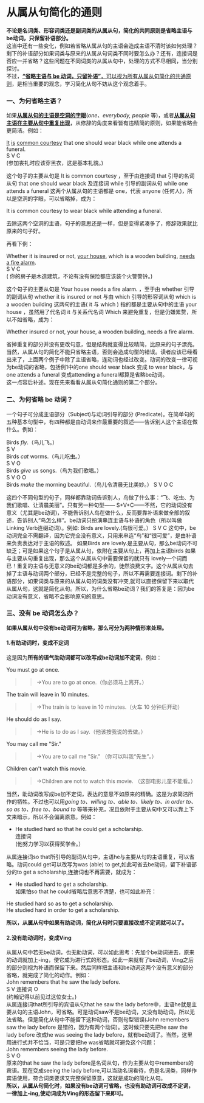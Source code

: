 # 从属从句简化的通则

<b>不论是名词类、形容词类还是副词类的从属从句，简化的共同原则是**省略主语与be动词，只保留补语部分**。</b>  
这当中还有一些变化，例如若省略从属从句的主语会造成主语不清时该如何处理？剩下的补语部分如果词类与原来的从属从句词类不同时要怎么办？还有，连接词是否应一并省略？这些问题在不同词类的从属从句中，处理的方式不尽相同，当分别探讨。  
不过，<u>**“省略主语与 be 动词，只留补语”**，可以视为所有从属从句简化的共通原则</u>，是相当重要的观念，学习简化从句不妨从这个观念着手。

### 一、为何省略主语？


如果<u>**从属从句的主语是空洞的字眼**</u>(<em>one、everybody, people </em>等)，或者<u>**从属从句主语在主要从句中重复出现**</u>，从修辞的角度来看皆有违精简的原则，如果能省略会更简洁。例如：  
>  
<u>It</u> <u>is</u> <u>common courtesy</u> that one should wear black while one attends a funeral.  
S V C  
(参加丧礼时应该穿黑衣，这是基本礼貌。)  

这个句子的主要从句是 It is common courtesy ，至于由连接词 that 引导的名词从句 that one should wear black 及连接词 while 引导的副词从句 while one attends a funeral 这两个从属从句的主语都是 one，代表 anyone (任何人)，所以是空洞的字眼，可以省略掉，成为：  
>  
It is common courtesy to wear black while attending a funeral.  

去除这两个空洞的主语，句子的意思还是一样，但是变得紧凑多了，修辞效果就比原来的句子好。  

再看下例：  
>  
Whether it is insured or not, <u>your house</u>, which is a wooden building, <u>needs</u> <u>a fire alarm</u>.  
S V C  
( 你的房子是木造建筑，不论有没有保险都应该装个火警警钤。)  

这个句子的主要从句是 Your house needs a fire alarm. ，至于由 whether 引导的副词从句 whether it is insured or not 与由 which 引导的形容词从句 which is a wooden building  这两句的主语( it 与 which ) 指的都是主要从句中的主语 your house ，虽然用了代名词 it  与关系代名词 Which 来避免重复，但是仍嫌累赘，所以不如省略，成为：  
>  
Whether insured or not, your house, a wooden building, needs a fire alarm.  

省掉重复的部分并没有更改句意，但是结构就变得比较精简，比原来的句子漂亮。
当然，从属从句的简化不能只省略主语，否则会造成句型的错误。读者应该已经看出来了，上面两个例子中除了主语省略，连动词也经过改变。动词的改变一律可视为be动词的省略，包括例1中的one should wear black 变成 to wear black，与 one attends a funeral 变成attending a funeral都算是省略be动词。  
这一点容后补述。现在先来看看从属从句简化通则的第二个部分。

### 二、为何省略 be 动词？


一个句子可分成主语部分（Subject)与动词引导的部分 (Predicate)。在简单句的五种基本句型中，有四种都是由动词来作最重要的叙述——告诉别人这个主语在做什么。例如：  
>  
Birds <em>fly</em>.（鸟儿飞。）  
S V  
Birds <em>cat</em> worms.（鸟儿吃虫。）  
S V O  
Birds <em>give</em> us songs.（鸟为我们歌唱。）  
S V O O  
Birds <em>make</em> the morning beautiful.（鸟儿令清晨无比美妙。） 
S V O C  

这四个不同句型的句子，同样都靠动词告诉别人，鸟做了什么事：“飞、吃虫、为我们歌唱、让清晨美丽”。只有另一种句型—— S+V+C——不然，它的动词没有意义（尤其是be动词)，不能告诉别人鸟在做什么，反而要靠补语来做全部的叙述，告诉别人“鸟怎么样”。be动词只扮演串连主语与补语的角色（所以叫做Linking Verb连缀动词）。例如:
Birds are lovely.(鸟很可爱。）
S V C
这句中，be动词完全不需翻译，因为它完全没有意义，只用来串连“鸟”和“很可爱”，是由补语来负责表达对于主语的叙述。
如果Birds are lovely.是主要从句，那么be动词不可缺乏；可是如果这个句子是从属从句，依附在主要从句上，再加上主语birds 如果与主要从句重复出现，那么这个从属从句中需要保留的就只有 lovely—个词而已！重复的主语与无意义的be动词都是多余的，徒然浪费文字。这个从属从句去掉了主语与动词两个部分，已经不是完整的句子，所以不再需要连接词。剩下的补语部分，如果词类与原来的从属从句的词类没有冲突,就可以直接保留下来以取代从属从句，这就是简化从句。所以，为什么省略be动词？我们的答复是：因为be动词没有意义，省略不会影响原句的意思。

### 三、没有 be 动词怎么办？


<b>如果从属从句中没有be动词可为省略，那么可分为两种情形来处理。</b>  

#### 1.有助动词时，变成不定词

  
这是因为**所有的语气助动词都可以改写成be动词加不定词**，例如：  
>  
You must go at once.  
>>→You are to go at once.（你必须马上离开。）  

>  
The train will leave in 10 minutes.  
>>→The train is to leave in 10 minutes.（火车 10 分钟后开动） 
>  
He should do as I say.  
>>→He is to do as I say.（他该按我说的去做。） 
>  
You may call me "Sir."  
>>→You are to call me "Sir." （你可以叫我“先生”。）  
>  
Children can't watch this movie.  
>>→Children are not to watch this movie. （这部电影儿童不能看。）  

当然，助动词改写成be加不定词，表达的意思不如原来的精确。这是为求简洁所作的牺牲。不过也可以用<em>going to、willing to、able to、likely to、in order to、so as to、free to、bound to</em> 等等来补充，况且依附于主要从句中又可以靠上下文来暗示，所以不会偏离原意。例如：  
- He studied hard so that he could get a scholarship.  
连接词  
(他努力学习以获得奖学金。）  

从属连接词so that所引导的副词从句中，主语he与主要从句的主语重复，可以省略。动词could get可以改写为was (able) to get,如此可省去be动词，留下补语部分的to get a scholarship,连接词也不再需要，就成为：  
- He studied hard to get a scholarship.  
如果怕so that he could省略后意思不清楚，也可如此补充：  
>  
He studied hard so as to get a scholarship.  
He studied hard in order to get a scholarship.  

<b>所以，**从属从句**中如果**有助动词**，简化从句时只要**直接改成不定词**就可以了。</b>  
#### 2.没有助动词时，变成Ving
从属从句中若无be动词，也无助动词，可以如此思考：先加个be动词进去，原来的动词就加上-ing，使它成为进行式的形态。如此一来就有了be动词，Ving之后的部分则视为补语而保留下来。然后同样把主语和be动词这两个没有意义的部分省略，就完成了简化的动作。例如：  
John remembers that he saw the lady before.  
S V 连接词 O  
(约翰记得以前见过这位女士。)  
从属连接词that所引导的宾语从句that he saw the lady before中，主语he就是主要从句的主语John，可省略。可是动词saw不是be动词，又没有助动词，所以无法省略。但是简化从句中不能留下这种动词，否则句型错误(John remembers saw the lady before 是错的，因为有两个动词)。这时候只要先把he saw the lady before 改成he was seeing the lady before，就有be动词了。当然，这里用进行式并不恰当，可是只要把he was省略就可避免这个问题：  
John remembers seeing the lady before.  
S V O  
原来的that he saw the lady before是名词从句，作为主要从句中remembers的宾语。现在变成seeing the lady before,可以当动名词看待，仍是名词类，同样作宾语使用，符合词类要求又完整保留原意，这就是成功的简化从句。  
<b>所以，**从属从句简化**时，**如果没有be动词可省略**，也**没有助动词可改成不定词**，**一律加上-ing**,**使动词成为Ving**的形态留下来即可。</b>